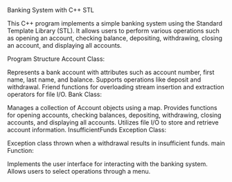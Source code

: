 Banking System with C++ STL

This C++ program implements a simple banking system using the Standard Template Library (STL). It allows users to perform various operations such as opening an account, checking balance, depositing, withdrawing, closing an account, and displaying all accounts.

Program Structure
Account Class:

Represents a bank account with attributes such as account number, first name, last name, and balance.
Supports operations like deposit and withdrawal.
Friend functions for overloading stream insertion and extraction operators for file I/O.
Bank Class:

Manages a collection of Account objects using a map.
Provides functions for opening accounts, checking balances, depositing, withdrawing, closing accounts, and displaying all accounts.
Utilizes file I/O to store and retrieve account information.
InsufficientFunds Exception Class:

Exception class thrown when a withdrawal results in insufficient funds.
main Function:

Implements the user interface for interacting with the banking system.
Allows users to select operations through a menu.

